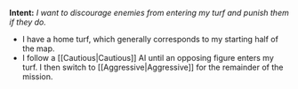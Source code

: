 **Intent:** *I want to discourage enemies from entering my turf and punish them if they do.*

* I have a home turf, which generally corresponds to my starting half of the map.
* I follow a [[Cautious|Cautious]] AI until an opposing figure enters my turf.  I then switch to [[Aggressive|Aggressive]] for the remainder of the mission.
